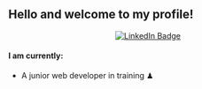 ## Hello and welcome to my profile!
<div align="center">
  <a href="https://www.linkedin.com/in/mateen-qureshi-msq/">
    <img src="https://img.shields.io/badge/LinkedIn-blue?style=for-the-badge&logo=linkedin&logoColor=white" alt="LinkedIn Badge"/>
  </a>
</div>

#### I am currently:

<ul>
  <li>A junior web developer in training ♟</li>
</ul>
